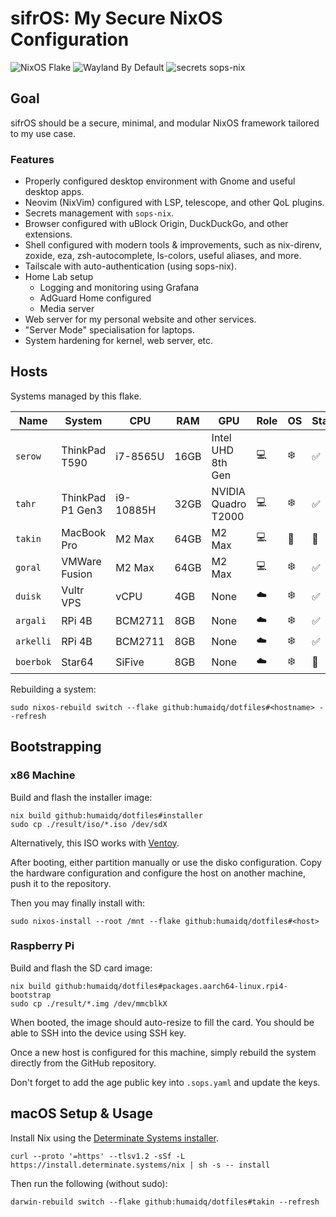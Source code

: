 # sifrOS: My Secure NixOS Configuration

![NixOS Flake](https://img.shields.io/badge/NixOS-flake-blue?logo=nixos)
![Wayland By Default](https://img.shields.io/badge/Wayland-196f5e?logo=wayland)
![secrets sops-nix](https://img.shields.io/badge/secrets-sops--nix-blue)

## Goal

sifrOS should be a secure, minimal, and modular NixOS framework tailored to my
use case.

### Features

- Properly configured desktop environment with Gnome and useful desktop apps.
- Neovim (NixVim) configured with LSP, telescope, and other QoL plugins.
- Secrets management with `sops-nix`.
- Browser configured with uBlock Origin, DuckDuckGo, and other extensions.
- Shell configured with modern tools & improvements, such as nix-direnv,
  zoxide, eza, zsh-autocomplete, ls-colors, useful aliases, and more.
- Tailscale with auto-authentication (using sops-nix).
- Home Lab setup
  - Logging and monitoring using Grafana
  - AdGuard Home configured
  - Media server
- Web server for my personal website and other services.
- "Server Mode" specialisation for laptops.
- System hardening for kernel, web server, etc.

## Hosts

Systems managed by this flake.

| Name      | System           | CPU       | RAM  | GPU                 | Role | OS  | State |
| --------- | ---------------- | --------- | ---- | ------------------- | ---- | --- | ----- |
| `serow`   | ThinkPad T590    | i7-8565U  | 16GB | Intel UHD 8th Gen   | 💻️  | ❄️  | ✅    |
| `tahr`    | ThinkPad P1 Gen3 | i9-10885H | 32GB | NVIDIA Quadro T2000 | 💻️  | ❄️  | ✅    |
| `takin`   | MacBook Pro      | M2 Max    | 64GB | M2 Max              | 💻️  |    | 🚧    |
| `goral`   | VMWare Fusion    | M2 Max    | 64GB | M2 Max              | 💻️  | ❄️  | ✅    |
| `duisk`   | Vultr VPS        | vCPU      | 4GB  | None                | ☁️   | ❄️  | ✅    |
| `argali`  | RPi 4B           | BCM2711   | 8GB  | None                | ☁️   | ❄️  | ✅    |
| `arkelli` | RPi 4B           | BCM2711   | 8GB  | None                | ☁️   | ❄️  | ✅    |
| `boerbok` | Star64           | SiFive    | 8GB  | None                | ☁️   | ❄️  | 🚧    |

Rebuilding a system:

```
sudo nixos-rebuild switch --flake github:humaidq/dotfiles#<hostname> --refresh
```

## Bootstrapping

### x86 Machine

Build and flash the installer image:

```
nix build github:humaidq/dotfiles#installer
sudo cp ./result/iso/*.iso /dev/sdX
```

Alternatively, this ISO works with [Ventoy].

After booting, either partition manually or use the disko configuration. Copy
the hardware configuration and configure the host on another machine, push it
to the repository.

Then you may finally install with:

```
sudo nixos-install --root /mnt --flake github:humaidq/dotfiles#<host>
```

### Raspberry Pi

Build and flash the SD card image:

```
nix build github:humaidq/dotfiles#packages.aarch64-linux.rpi4-bootstrap
sudo cp ./result/*.img /dev/mmcblkX
```

When booted, the image should auto-resize to fill the card. You should be able
to SSH into the device using SSH key.

Once a new host is configured for this machine, simply rebuild the system
directly from the GitHub repository.

Don't forget to add the age public key into `.sops.yaml` and update the keys.

## macOS Setup & Usage

Install Nix using the [Determinate Systems installer](https://zero-to-nix.com/start/install).

```
curl --proto '=https' --tlsv1.2 -sSf -L https://install.determinate.systems/nix | sh -s -- install
```

Then run the following (without sudo):

```
darwin-rebuild switch --flake github:humaidq/dotfiles#takin --refresh
```

[Ventoy]: https://www.ventoy.net/en/index.html
